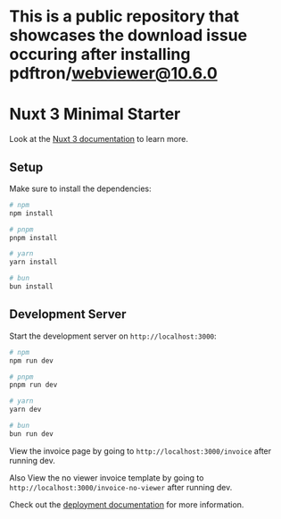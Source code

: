 # This is a public repository that showcases the download issue occuring after installing pdftron/webviewer@10.6.0
# Nuxt 3 Minimal Starter

Look at the [Nuxt 3 documentation](https://nuxt.com/docs/getting-started/introduction) to learn more.

## Setup

Make sure to install the dependencies:

```bash
# npm
npm install

# pnpm
pnpm install

# yarn
yarn install

# bun
bun install
```

## Development Server

Start the development server on `http://localhost:3000`:

```bash
# npm
npm run dev

# pnpm
pnpm run dev

# yarn
yarn dev

# bun
bun run dev
```

View the invoice page by going to `http://localhost:3000/invoice` after running dev.

Also View the no viewer invoice template by going to `http://localhost:3000/invoice-no-viewer` after running dev.

Check out the [deployment documentation](https://nuxt.com/docs/getting-started/deployment) for more information.
